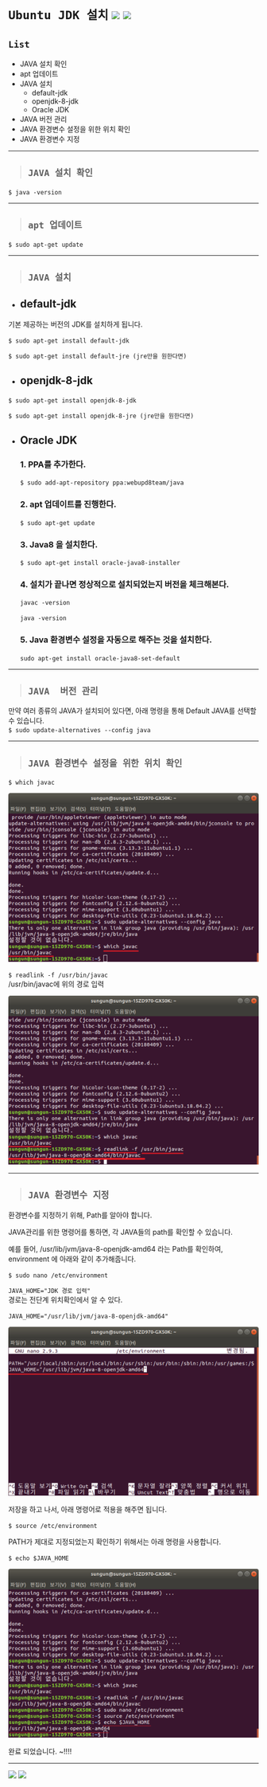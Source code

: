 # `Ubuntu JDK 설치` [![](../../img/home.png)](../../자발개발환경구축.md) [![](../../img/back.png)](../../자발개발환경구축.md)
   
## `List`  
- JAVA 설치 확인
- apt 업데이트
- JAVA 설치
    - default-jdk
    - openjdk-8-jdk
    - Oracle JDK
- JAVA 버전 관리
- JAVA 환경변수 설정을 위한 위치 확인
- JAVA 환경변수 지정

---

>## `JAVA 설치 확인`

`$ java -version`

---
>## `apt 업데이트`

`$ sudo apt-get update`

---

>## `JAVA 설치`

- ## default-jdk

기본 제공하는 버전의 JDK를 설치하게 됩니다.

`$ sudo apt-get install default-jdk`

`$ sudo apt-get install default-jre (jre만을 원한다면)`

- ## openjdk-8-jdk

`$ sudo apt-get install openjdk-8-jdk`

`$ sudo apt-get install openjdk-8-jre (jre만을 원한다면)
`
- ## Oracle JDK

  ### 1. PPA를 추가한다.
  `$ sudo add-apt-repository ppa:webupd8team/java`
 
  ### 2. apt 업데이트를 진행한다.
  `$ sudo apt-get update`
 
  ### 3. Java8 을 설치한다.
  `$ sudo apt-get install oracle-java8-installer`
 
  ### 4. 설치가 끝나면 정상적으로 설치되었는지 버전을 체크해본다.
  `javac -version`  

  `java -version`
 
  ### 5. Java 환경변수 설정을 자동으로 해주는 것을 설치한다.
  `sudo apt-get install oracle-java8-set-default`

---

>## `JAVA  버전 관리`
만약 여러 종류의 JAVA가 설치되어 있다면, 아래 명령을 통해 Default JAVA를 선택할 수 있습니다.  
`$ sudo update-alternatives --config java`

---

>## `JAVA 환경변수 설정을 위한 위치 확인`

`$ which javac`

![설치](./img/Java_설치.png)

`$ readlink -f /usr/bin/javac`  
/usr/bin/javac에 위의 경로 입력

![설치2](./img/Java_설치2.png)

---

>## `JAVA 환경변수 지정`

환경변수를 지정하기 위해, Path를 알아야 합니다.

JAVA관리를 위한 명령어를 통하면, 각 JAVA들의 path를 확인할 수 있습니다.

예를 들어, /usr/lib/jvm/java-8-openjdk-amd64 라는 Path를 확인하여, environment 에 아래와 같이 추가해줍니다.

`$ sudo nano /etc/environment`

`JAVA_HOME="JDK 경로 입력"`   
경로는 전단계 위치확인에서 알 수 있다.

`JAVA_HOME="/usr/lib/jvm/java-8-openjdk-amd64"`

![설치3](./img/Java_설치3.png)

저장을 하고 나서, 아래 명령어로 적용을 해주면 됩니다.

`$ source /etc/environment`

PATH가 제대로 지정되었는지 확인하기 위해서는 아래 명령을 사용합니다.

`$ echo $JAVA_HOME`

![설치4](./img/Java_설치4.png)

완료 되었습니다. ~!!!!


---
[![](../../img/home.png)](../../자발개발환경구축.md) 
[![](../../img/back.png)](../../자발개발환경구축.md)
   